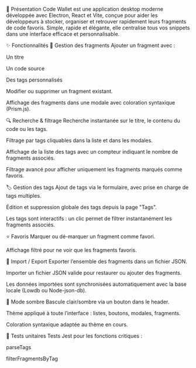 💼 Présentation
Code Wallet est une application desktop moderne développée avec Electron, React et Vite, conçue pour aider les développeurs à stocker, organiser et retrouver rapidement leurs fragments de code favoris. Simple, rapide et élégante, elle centralise tous vos snippets dans une interface efficace et personnalisable.

✨ Fonctionnalités
🧩 Gestion des fragments
Ajouter un fragment avec :

Un titre

Un code source

Des tags personnalisés

Modifier ou supprimer un fragment existant.

Affichage des fragments dans une modale avec coloration syntaxique (Prism.js).

🔍 Recherche & filtrage
Recherche instantanée sur le titre, le contenu du code ou les tags.

Filtrage par tags cliquables dans la liste et dans les modales.

Affichage de la liste des tags avec un compteur indiquant le nombre de fragments associés.

Filtrage avancé pour afficher uniquement les fragments marqués comme favoris.

🏷️ Gestion des tags
Ajout de tags via le formulaire, avec prise en charge de tags multiples.

Édition et suppression globale des tags depuis la page "Tags".

Les tags sont interactifs : un clic permet de filtrer instantanément les fragments associés.

⭐ Favoris
Marquer ou dé-marquer un fragment comme favori.

Affichage filtré pour ne voir que les fragments favoris.

🔄 Import / Export
Exporter l’ensemble des fragments dans un fichier JSON.

Importer un fichier JSON valide pour restaurer ou ajouter des fragments.

Les données importées sont synchronisées automatiquement avec la base locale (Lowdb ou Node-json-db).

🌙 Mode sombre
Bascule clair/sombre via un bouton dans le header.

Thème appliqué à toute l’interface : listes, boutons, modales, fragments.

Coloration syntaxique adaptée au thème en cours.

🧪 Tests unitaires
Tests Jest pour les fonctions critiques :

parseTags

filterFragmentsByTag